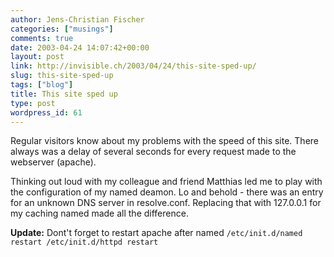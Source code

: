 ```yaml
---
author: Jens-Christian Fischer
categories: ["musings"]
comments: true
date: 2003-04-24 14:07:42+00:00
layout: post
link: http://invisible.ch/2003/04/24/this-site-sped-up/
slug: this-site-sped-up
tags: ["blog"]
title: This site sped up
type: post
wordpress_id: 61
---
```


Regular visitors know about my problems with the speed of this site. There always was a delay of several seconds for every request made to the webserver (apache).

Thinking out loud with my colleague and friend Matthias led me to play with the configuration of my named deamon. Lo and behold - there was an entry for an unknown DNS server in resolve.conf. Replacing that with 127.0.0.1 for my caching named made all the difference.

**Update:** Dont't forget to restart apache after named
`
/etc/init.d/named restart
/etc/init.d/httpd restart
`
